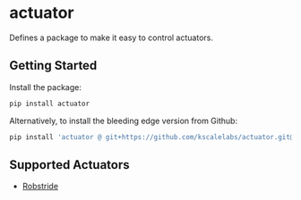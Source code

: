 # actuator

Defines a package to make it easy to control actuators.

## Getting Started

Install the package:

```bash
pip install actuator
```

Alternatively, to install the bleeding edge version from Github:

```bash
pip install 'actuator @ git+https://github.com/kscalelabs/actuator.git@master'
```

## Supported Actuators

- [Robstride](https://robstride.com/)

